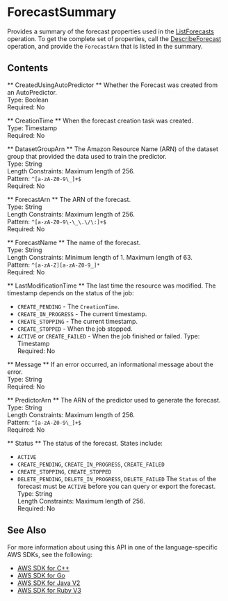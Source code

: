# ForecastSummary<a name="API_ForecastSummary"></a>

Provides a summary of the forecast properties used in the [ListForecasts](API_ListForecasts.md) operation\. To get the complete set of properties, call the [DescribeForecast](API_DescribeForecast.md) operation, and provide the `ForecastArn` that is listed in the summary\.

## Contents<a name="API_ForecastSummary_Contents"></a>

 ** CreatedUsingAutoPredictor **   <a name="forecast-Type-ForecastSummary-CreatedUsingAutoPredictor"></a>
Whether the Forecast was created from an AutoPredictor\.  
Type: Boolean  
Required: No

 ** CreationTime **   <a name="forecast-Type-ForecastSummary-CreationTime"></a>
When the forecast creation task was created\.  
Type: Timestamp  
Required: No

 ** DatasetGroupArn **   <a name="forecast-Type-ForecastSummary-DatasetGroupArn"></a>
The Amazon Resource Name \(ARN\) of the dataset group that provided the data used to train the predictor\.  
Type: String  
Length Constraints: Maximum length of 256\.  
Pattern: `^[a-zA-Z0-9\_]+$`   
Required: No

 ** ForecastArn **   <a name="forecast-Type-ForecastSummary-ForecastArn"></a>
The ARN of the forecast\.  
Type: String  
Length Constraints: Maximum length of 256\.  
Pattern: `^[a-zA-Z0-9\-\_\.\/\:]+$`   
Required: No

 ** ForecastName **   <a name="forecast-Type-ForecastSummary-ForecastName"></a>
The name of the forecast\.  
Type: String  
Length Constraints: Minimum length of 1\. Maximum length of 63\.  
Pattern: `^[a-zA-Z][a-zA-Z0-9_]*`   
Required: No

 ** LastModificationTime **   <a name="forecast-Type-ForecastSummary-LastModificationTime"></a>
The last time the resource was modified\. The timestamp depends on the status of the job:  
+  `CREATE_PENDING` \- The `CreationTime`\.
+  `CREATE_IN_PROGRESS` \- The current timestamp\.
+  `CREATE_STOPPING` \- The current timestamp\.
+  `CREATE_STOPPED` \- When the job stopped\.
+  `ACTIVE` or `CREATE_FAILED` \- When the job finished or failed\.
Type: Timestamp  
Required: No

 ** Message **   <a name="forecast-Type-ForecastSummary-Message"></a>
If an error occurred, an informational message about the error\.  
Type: String  
Required: No

 ** PredictorArn **   <a name="forecast-Type-ForecastSummary-PredictorArn"></a>
The ARN of the predictor used to generate the forecast\.  
Type: String  
Length Constraints: Maximum length of 256\.  
Pattern: `^[a-zA-Z0-9\_]+$`   
Required: No

 ** Status **   <a name="forecast-Type-ForecastSummary-Status"></a>
The status of the forecast\. States include:  
+  `ACTIVE` 
+  `CREATE_PENDING`, `CREATE_IN_PROGRESS`, `CREATE_FAILED` 
+  `CREATE_STOPPING`, `CREATE_STOPPED` 
+  `DELETE_PENDING`, `DELETE_IN_PROGRESS`, `DELETE_FAILED` 
The `Status` of the forecast must be `ACTIVE` before you can query or export the forecast\.
Type: String  
Length Constraints: Maximum length of 256\.  
Required: No

## See Also<a name="API_ForecastSummary_SeeAlso"></a>

For more information about using this API in one of the language\-specific AWS SDKs, see the following:
+  [AWS SDK for C\+\+](https://docs.aws.amazon.com/goto/SdkForCpp/forecast-2018-06-26/ForecastSummary) 
+  [AWS SDK for Go](https://docs.aws.amazon.com/goto/SdkForGoV1/forecast-2018-06-26/ForecastSummary) 
+  [AWS SDK for Java V2](https://docs.aws.amazon.com/goto/SdkForJavaV2/forecast-2018-06-26/ForecastSummary) 
+  [AWS SDK for Ruby V3](https://docs.aws.amazon.com/goto/SdkForRubyV3/forecast-2018-06-26/ForecastSummary) 